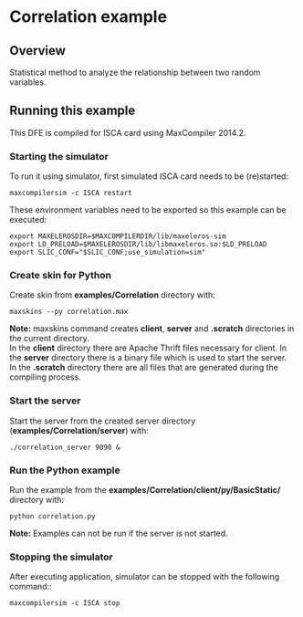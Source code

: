 # Correlation example

## Overview

Statistical method to analyze the relationship between two random variables.

## Running this example

This DFE is compiled for ISCA card using MaxCompiler 2014.2.

### Starting the simulator

To run it using simulator, first simulated ISCA card needs to be (re)started:

    maxcompilersim -c ISCA restart

These environment variables need to be exported so this example can be executed:

    export MAXELEROSDIR=$MAXCOMPILERDIR/lib/maxeleros-sim
    export LD_PRELOAD=$MAXELEROSDIR/lib/libmaxeleros.so:$LD_PRELOAD
    export SLIC_CONF="$SLIC_CONF;use_simulation=sim"

### Create skin for Python

Create skin from **examples/Correlation** directory with:

    maxskins --py correlation.max
    
**Note:** maxskins command creates **client**, **server** and **.scratch** directories in the current directory.    
In the **client** directory there are Apache Thrift files necessary for client. 
In the **server** directory there is a binary file which is used to start the server.   
In the **.scratch** directory there are all files that are generated during the compiling process.  

### Start the server

Start the server from the created server directory (**examples/Correlation/server**) with:

    ./correlation_server 9090 &

### Run the Python example

Run the example from the **examples/Correlation/client/py/BasicStatic/** directory with:

    python correlation.py
    
**Note:** Examples can not be run if the server is not started. 

### Stopping the simulator

After executing application, simulator can be stopped with the following command::

    maxcompilersim -c ISCA stop
